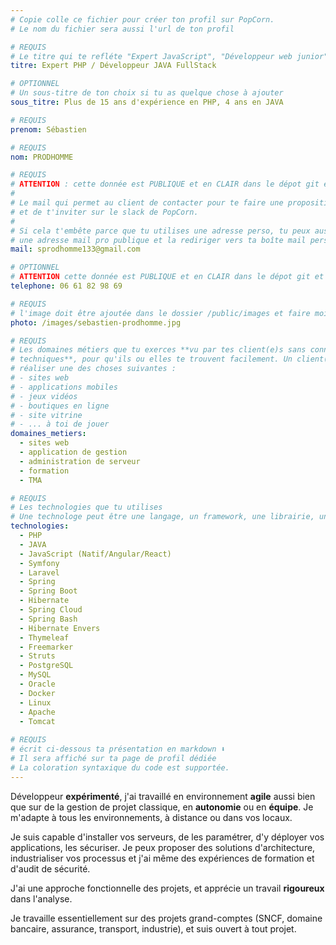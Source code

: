 ```yaml
---
# Copie colle ce fichier pour créer ton profil sur PopCorn.
# Le nom du fichier sera aussi l'url de ton profil

# REQUIS
# Le titre qui te refléte "Expert JavaScript", "Développeur web junior"
titre: Expert PHP / Développeur JAVA FullStack

# OPTIONNEL
# Un sous-titre de ton choix si tu as quelque chose à ajouter
sous_titre: Plus de 15 ans d'expérience en PHP, 4 ans en JAVA

# REQUIS
prenom: Sébastien

# REQUIS
nom: PRODHOMME

# REQUIS
# ATTENTION : cette donnée est PUBLIQUE et en CLAIR dans le dépot git et sur le site
#
# Le mail qui permet au client de contacter pour te faire une proposition de projet
# et de t'inviter sur le slack de PopCorn.
#
# Si cela t'embête parce que tu utilises une adresse perso, tu peux aussi te créer
# une adresse mail pro publique et la rediriger vers ta boîte mail perso
mail: sprodhomme133@gmail.com

# OPTIONNEL
# ATTENTION cette donnée est PUBLIQUE et en CLAIR dans le dépot git et sur le site
telephone: 06 61 82 98 69

# REQUIS
# l'image doit être ajoutée dans le dossier /public/images et faire moins de 100ko ! Sa hauteur affichée sur le site sera de 300px, elle s'adaptera comme elle peut au responsive avec du css.
photo: /images/sebastien-prodhomme.jpg

# REQUIS
# Les domaines métiers que tu exerces **vu par tes client(e)s sans connaissances
# techniques**, pour qu'ils ou elles te trouvent facilement. Un client(e) veut par exemple
# réaliser une des choses suivantes :
# - sites web
# - applications mobiles
# - jeux vidéos
# - boutiques en ligne
# - site vitrine
# - ... à toi de jouer
domaines_metiers:
  - sites web
  - application de gestion
  - administration de serveur
  - formation
  - TMA

# REQUIS
# Les technologies que tu utilises
# Une technologe peut être une langage, un framework, une librairie, un CMS ...
technologies:
  - PHP
  - JAVA 
  - JavaScript (Natif/Angular/React)
  - Symfony
  - Laravel
  - Spring
  - Spring Boot
  - Hibernate
  - Spring Cloud
  - Spring Bash
  - Hibernate Envers
  - Thymeleaf
  - Freemarker
  - Struts
  - PostgreSQL
  - MySQL
  - Oracle
  - Docker
  - Linux
  - Apache
  - Tomcat
  
# REQUIS
# écrit ci-dessous ta présentation en markdown ⬇️
# Il sera affiché sur ta page de profil dédiée
# La coloration syntaxique du code est supportée.
---
```


Développeur **expérimenté**, j'ai travaillé en environnement **agile** aussi bien que sur de la gestion de projet classique, en **autonomie** ou en **équipe**. Je m'adapte à tous les environnements,  à distance ou dans vos locaux.

Je suis capable d'installer vos serveurs, de les paramétrer, d'y déployer vos applications, les sécuriser. Je peux proposer des solutions d'architecture, industrialiser vos processus et j'ai même des expériences de formation et d'audit de sécurité.

J'ai une approche fonctionnelle des projets, et apprécie un travail **rigoureux** dans l'analyse.

Je travaille essentiellement sur des projets grand-comptes (SNCF, domaine bancaire, assurance, transport, industrie), et suis ouvert à tout projet.